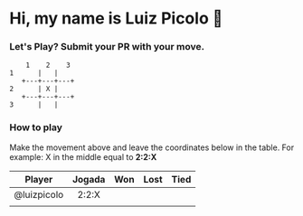 # Hi, my name is Luiz Picolo 👋

### Let's Play? Submit your PR with your move.

        1    2    3
    1      |   |   
       +---+---+---+
    2      | X | 
       +---+---+---+
    3      |   | 

### How to play

Make the movement above and leave the coordinates below in the table. For example: X in the middle equal to **2:2:X**

|Player      | Jogada   |    Won  |  Lost  |   Tied   |
|------------|:--------:|:-------:|:-------:|:---------:|
|@luizpicolo |  2:2:X   |         |        |          |
|            |          |         |        |          |